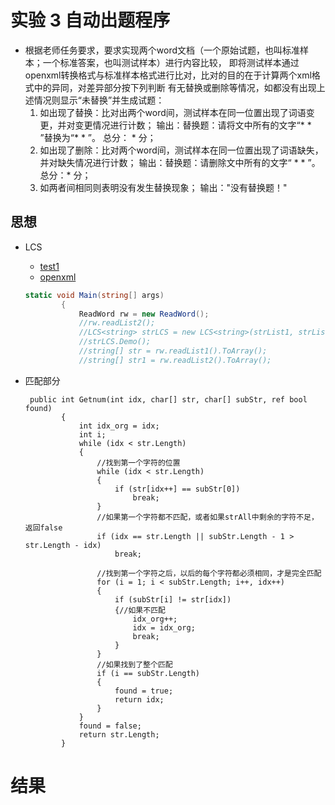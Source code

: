#  实验 3  自动出题程序

  -  根据老师任务要求，要求实现两个word文档（一个原始试题，也叫标准样本；一个标准答案，也叫测试样本）进行内容比较，
  即将测试样本通过openxml转换格式与标准样本格式进行比对，比对的目的在于计算两个xml格式中的异同，对差异部分按下列判断
  有无替换或删除等情况，如都没有出现上述情况则显示“未替换”并生成试题：
      1. 如出现了替换：比对出两个word间，测试样本在同一位置出现了词语变更，并对变更情况进行计数；
       输出：替换题：请将文中所有的文字“* * ”替换为“* * ”。 总分： *  分；
      2. 如出现了删除：比对两个word间，测试样本在同一位置出现了词语缺失，并对缺失情况进行计数；
       输出：替换题：请删除文中所有的文字“ * * ”。总分：*  分；
      3. 如两者间相同则表明没有发生替换现象；
       输出："没有替换题！"
  
 ##  思想
 
 - LCS
   - [test1](https://github.com/cduwang/CSharp/blob/master/test1/%E8%AF%B4%E6%98%8E%E4%B9%A6.md)
   - [openxml](https://github.com/cduwang/CSharp/blob/master/test2/%E8%AF%B4%E6%98%8E%E6%96%87%E6%A1%A3.md)
   ```c#
   static void Main(string[] args)
           {
               ReadWord rw = new ReadWord();
               //rw.readList2();
               //LCS<string> strLCS = new LCS<string>(strList1, strList2);
               //strLCS.Demo();
               //string[] str = rw.readList1().ToArray();
               //string[] str1 = rw.readList2().ToArray();
   ```
   
  - 匹配部分
  
     ```
      public int Getnum(int idx, char[] str, char[] subStr, ref bool found)
             {
                 int idx_org = idx;
                 int i;
                 while (idx < str.Length)
                 {
                     //找到第一个字符的位置
                     while (idx < str.Length)
                     {
                         if (str[idx++] == subStr[0])
                             break;
                     }
                     //如果第一个字符都不匹配，或者如果strAll中剩余的字符不足，返回false
                     if (idx == str.Length || subStr.Length - 1 > str.Length - idx)
                         break;
     
                     //找到第一个字符之后，以后的每个字符都必须相同，才是完全匹配
                     for (i = 1; i < subStr.Length; i++, idx++)
                     {
                         if (subStr[i] != str[idx])
                         {//如果不匹配
                             idx_org++;
                             idx = idx_org;
                             break;
                         }
                     }
                     //如果找到了整个匹配
                     if (i == subStr.Length)
                     {
                         found = true;
                         return idx;
                     }
                 }
                 found = false;
                 return str.Length;
             }
       ```
   
 # 结果
 [](https://github.com/cduwang/CSharp/blob/master/test3/ans.png)
